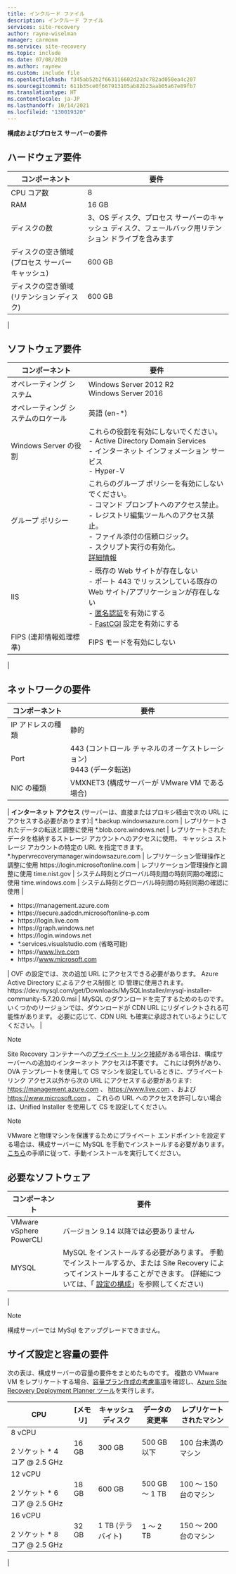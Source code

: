 ```yaml
---
title: インクルード ファイル
description: インクルード ファイル
services: site-recovery
author: rayne-wiselman
manager: carmonm
ms.service: site-recovery
ms.topic: include
ms.date: 07/08/2020
ms.author: raynew
ms.custom: include file
ms.openlocfilehash: f345ab52b2f663116602d2a3c782ad050ea4c207
ms.sourcegitcommit: 611b35ce0f667913105ab82b23aab05a67e89fb7
ms.translationtype: HT
ms.contentlocale: ja-JP
ms.lasthandoff: 10/14/2021
ms.locfileid: "130019320"
---
```

**構成およびプロセス サーバーの要件**


## <a name="hardware-requirements"></a>ハードウェア要件

**コンポーネント** | **要件** 
--- | ---
CPU コア数 | 8 
RAM | 16 GB
ディスクの数 | 3、OS ディスク、プロセス サーバーのキャッシュ ディスク、フェールバック用リテンション ドライブを含みます 
ディスクの空き領域 (プロセス サーバー キャッシュ) | 600 GB
ディスクの空き領域 (リテンション ディスク) | 600 GB
 | 

## <a name="software-requirements"></a>ソフトウェア要件

**コンポーネント** | **要件** 
--- | ---
オペレーティング システム | Windows Server 2012 R2 <br> Windows Server 2016
オペレーティング システムのロケール | 英語 (en-*)
Windows Server の役割 | これらの役割を有効にしないでください。 <br> - Active Directory Domain Services <br>- インターネット インフォメーション サービス <br> - Hyper-V 
グループ ポリシー | これらのグループ ポリシーを有効にしないでください。 <br> - コマンド プロンプトへのアクセス禁止。 <br> - レジストリ編集ツールへのアクセス禁止。 <br> - ファイル添付の信頼ロジック。 <br> - スクリプト実行の有効化。 <br> [詳細情報](/previous-versions/windows/it-pro/windows-7/gg176671(v=ws.10))
IIS | - 既存の Web サイトが存在しない <br> - ポート 443 でリッスンしている既存の Web サイト/アプリケーションが存在しない <br>- [匿名認証](/previous-versions/windows/it-pro/windows-server-2008-R2-and-2008/cc731244(v=ws.10))を有効にする <br> - [FastCGI](/previous-versions/windows/it-pro/windows-server-2008-R2-and-2008/cc753077(v=ws.10)) 設定を有効にする 
FIPS (連邦情報処理標準) | FIPS モードを有効にしない
|

## <a name="network-requirements"></a>ネットワークの要件

**コンポーネント** | **要件** 
--- | --- 
IP アドレスの種類 | 静的 
Port | 443 (コントロール チャネルのオーケストレーション)<br>9443 (データ転送) 
NIC の種類 | VMXNET3 (構成サーバーが VMware VM である場合)
 |
**インターネット アクセス** (サーバーは、直接またはプロキシ経由で次の URL にアクセスする必要があります):|
\*.backup.windowsazure.com | レプリケートされたデータの転送と調整に使用
\*.blob.core.windows.net | レプリケートされたデータを格納するストレージ アカウントへのアクセスに使用。 キャッシュ ストレージ アカウントの特定の URL を指定できます。
\*.hypervrecoverymanager.windowsazure.com | レプリケーション管理操作と調整に使用
https:\//login.microsoftonline.com | レプリケーション管理操作と調整に使用 
time.nist.gov | システム時刻とグローバル時刻間の時刻同期の確認に使用
time.windows.com | システム時刻とグローバル時刻間の時刻同期の確認に使用
| <ul> <li> https:\//management.azure.com </li><li> https:\//secure.aadcdn.microsoftonline-p.com </li><li> https:\//login.live.com </li><li> https:\//graph.windows.net </li><li> https:\//login.windows.net </li><li> *.services.visualstudio.com (省略可能) </li><li> https:\//www.live.com </li><li> https:\//www.microsoft.com </li></ul> | OVF の設定では、次の追加 URL にアクセスできる必要があります。 Azure Active Directory によるアクセス制御と ID 管理に使用されます。
https:\//dev.mysql.com/get/Downloads/MySQLInstaller/mysql-installer-community-5.7.20.0.msi  | MySQL のダウンロードを完了するためのものです。 </br> いくつかのリージョンでは、ダウンロードが CDN URL にリダイレクトされる可能性があります。 必要に応じて、CDN URL も確実に承認されているようにしてください。
|

> [!NOTE]
> Site Recovery コンテナーへの[プライベート リンク接続](../articles/site-recovery/hybrid-how-to-enable-replication-private-endpoints.md)がある場合は、構成サーバーへの追加のインターネット アクセスは不要です。 これには例外があり、OVA テンプレートを使用して CS マシンを設定しているときに、プライベート リンク アクセス以外から次の URL にアクセスする必要があります: https://management.azure.com 、 https://www.live.com 、および https://www.microsoft.com 。 これらの URL へのアクセスを許可しない場合は、Unified Installer を使用して CS を設定してください。

> [!NOTE]
> VMware と物理マシンを保護するためにプライベート エンドポイントを設定する場合は、構成サーバーに MySQL を手動でインストールする必要があります。 [こちら](https://docs.microsoft.com/azure/site-recovery/vmware-azure-deploy-configuration-server#configure-settings)の手順に従って、手動インストールを実行してください。 

## <a name="required-software"></a>必要なソフトウェア

**コンポーネント** | **要件** 
--- | ---
VMware vSphere PowerCLI | バージョン 9.14 以降では必要ありません
MYSQL | MySQL をインストールする必要があります。 手動でインストールするか、または Site Recovery によってインストールすることができます。 (詳細については、「 [設定の構成](../articles/site-recovery/vmware-azure-deploy-configuration-server.md#configure-settings)」を参照してください)
|

> [!NOTE]
> 構成サーバーでは MySql をアップグレードできません。

## <a name="sizing-and-capacity-requirements"></a>サイズ設定と容量の要件

次の表は、構成サーバーの容量の要件をまとめたものです。 複数の VMware VM をレプリケートする場合、[容量プラン作成の考慮事項](../articles/site-recovery/site-recovery-plan-capacity-vmware.md)を確認し、[Azure Site Recovery Deployment Planner ツール](../articles/site-recovery/site-recovery-deployment-planner.md)を実行します。


**CPU** | **[メモリ]** | **キャッシュ ディスク** | **データの変更率** | **レプリケートされたマシン**
--- | --- | --- | --- | ---
8 vCPU<br/><br/> 2 ソケット * 4 コア \@ 2.5 GHz | 16 GB | 300 GB | 500 GB 以下 | 100 台未満のマシン
12 vCPU<br/><br/> 2 ソケット * 6 コア \@ 2.5 GHz | 18 GB | 600 GB | 500 GB ～ 1 TB | 100 ～ 150 台のマシン
16 vCPU<br/><br/> 2 ソケット * 8 コア \@ 2.5 GHz | 32 GB | 1 TB (テラバイト) | 1 ～ 2 TB | 150 ～ 200 台のマシン
|